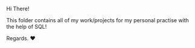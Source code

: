Hi There!

This folder contains all of my work/projects for my personal practise with the help of SQL!

Regards. ❤️
